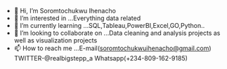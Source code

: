 - 👋 Hi, I’m  Soromtochukwu Ihenacho
- 👀 I’m interested in ...Everything data related
- 🌱 I’m currently learning ...SQL,Tableau,PowerBI,Excel,GO,Python..
- 💞️ I’m looking to collaborate on ...Data cleaning and analysis projects as well as visualization projects  
- 📫 How to reach me ...E-mail(soromtochukwuihenacho@gmail.com) TWITTER-@realbigstepp_a Whatsapp(+234-809-162-9185)

